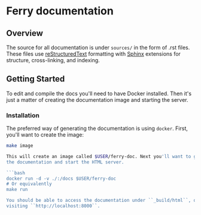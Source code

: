 Ferry documentation
=====================

Overview
--------

The source for all documentation is under ``sources/`` in the form of .rst files. 
These files use [reStructuredText](http://docutils.sourceforge.net/rst.html) formatting
with [Sphinx](http://sphinx-doc.org/) extensions for structure, cross-linking, and
indexing. 

Getting Started
---------------

To edit and compile the docs you'll need to have Docker installed. Then
it's just a matter of creating the documentation image and starting the server. 

### Installation

The preferred way of generating the documentation is using ``docker``. First, 
you'll want to create the image:

```bash
make image

This will create an image called $USER/ferry-doc. Next you'll want to generate
the documentation and start the HTML server. 

```bash
docker run -d -v ./:/docs $USER/ferry-doc
# Or equivalently
make run

You should be able to access the documentation under ``_build/html``, or by
visiting ``http://localhost:8000``. 
